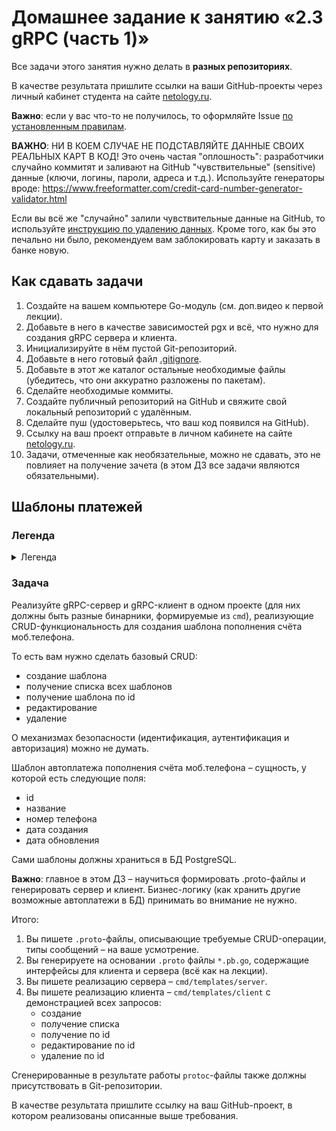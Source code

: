 # Домашнее задание к занятию «2.3 gRPC (часть 1)»

Все задачи этого занятия нужно делать в **разных репозиториях**.

В качестве результата пришлите ссылки на ваши GitHub-проекты через личный кабинет студента на сайте [netology.ru](https://netology.ru).

**Важно**: если у вас что-то не получилось, то оформляйте Issue [по установленным правилам](../report-requirements.md).

**ВАЖНО**: НИ В КОЕМ СЛУЧАЕ НЕ ПОДСТАВЛЯЙТЕ ДАННЫЕ СВОИХ РЕАЛЬНЫХ КАРТ В КОД! Это очень частая "оплошность": разработчики случайно коммитят и заливают на GitHub "чувствительные" (sensitive) данные (ключи, логины, пароли, адреса и т.д.). Используйте генераторы вроде: https://www.freeformatter.com/credit-card-number-generator-validator.html

Если вы всё же "случайно" залили чувствительные данные на GitHub, то используйте [инструкцию по удалению данных](https://help.github.com/en/github/authenticating-to-github/removing-sensitive-data-from-a-repository). Кроме того, как бы это печально ни было, рекомендуем вам заблокировать карту и заказать в банке новую.

## Как сдавать задачи

1. Создайте на вашем компьютере Go-модуль (см. доп.видео к первой лекции).
1. Добавьте в него в качестве зависимостей pgx и всё, что нужно для создания gRPC сервера и клиента.
1. Инициализируйте в нём пустой Git-репозиторий.
1. Добавьте в него готовый файл [.gitignore](../.gitignore).
1. Добавьте в этот же каталог остальные необходимые файлы (убедитесь, что они аккуратно разложены по пакетам).
1. Сделайте необходимые коммиты.
1. Создайте публичный репозиторий на GitHub и свяжите свой локальный репозиторий с удалённым.
1. Сделайте пуш (удостоверьтесь, что ваш код появился на GitHub).
1. Ссылку на ваш проект отправьте в личном кабинете на сайте [netology.ru](https://netology.ru).
1. Задачи, отмеченные как необязательные, можно не сдавать, это не повлияет на получение зачета (в этом ДЗ все задачи являются обязательными).

## Шаблоны платежей

### Легенда

<details>
<summary>Легенда</summary>

Банки часто предлагают пользователям создать шаблон для часто совершаемых платежей, чтобы ускорить процесс оплаты (и зачастую упростить, т.к. упрощается процедура подтверждения платежа с точки зрения безопасности).

Например, в Интернет Банке Тинькофф это организовано так:

1\. Выбор типа шаблона

![](pic/template01.png)

2\. Создание автоплатежа (для примера, пополнение счёта моб.телефона)

![](pic/template02.png)

3\. Работа с автоплатежом:

![](pic/template03.png)

</details>

### Задача

Реализуйте gRPC-сервер и gRPC-клиент в одном проекте (для них должны быть разные бинарники, формируемые из `cmd`), реализующие CRUD-функциональность для создания шаблона пополнения счёта моб.телефона.

То есть вам нужно сделать базовый CRUD:
* создание шаблона
* получение списка всех шаблонов
* получение шаблона по id
* редактирование
* удаление

О механизмах безопасности (идентификация, аутентификация и авторизация) можно не думать.

Шаблон автоплатежа пополнения счёта моб.телефона – сущность, у которой есть следующие поля:
* id
* название
* номер телефона
* дата создания
* дата обновления

Сами шаблоны должны храниться в БД PostgreSQL.

**Важно**: главное в этом ДЗ – научиться формировать .proto-файлы и генерировать сервер и клиент. Бизнес-логику (как хранить другие возможные автоплатежи в БД) принимать во внимание не нужно.

Итого:
1. Вы пишете `.proto`-файлы, описывающие требуемые CRUD-операции, типы сообщений – на ваше усмотрение.
1. Вы генерируете на основании `.proto` файлы `*.pb.go`, содержащие интерфейсы для клиента и сервера (всё как на лекции).
1. Вы пишете реализацию сервера – `cmd/templates/server`.
1. Вы пишете реализацию клиента – `cmd/templates/client` с демонстрацией всех запросов:
    * создание
    * получение списка
    * получение по id
    * редактирование по id
    * удаление по id

Сгенерированные в результате работы `protoc`-файлы также должны присутствовать в Git-репозитории.

В качестве результата пришлите ссылку на ваш GitHub-проект, в котором реализованы описанные выше требования.
